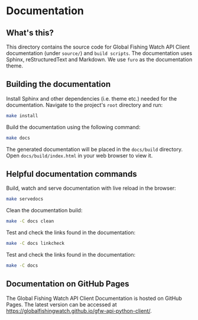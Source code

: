 # Documentation

## What's this?

This directory contains the source code for Global Fishing Watch API Client documentation (under `source/`) and `build scripts`. The documentation uses Sphinx, reStructuredText and Markdown. We use `furo` as the documentation theme.

## Building the documentation

Install Sphinx and other dependencies (i.e. theme etc.) needed for the documentation. Navigate to the project's `root` directory and run:

```bash
make install
```

Build the documentation using the following command:

```bash
make docs
```

The generated documentation will be placed in the `docs/build` directory. Open `docs/build/index.html` in your web browser to view it.

## Helpful documentation commands

Build, watch and serve documentation with live reload in the browser:

```bash
make servedocs
```

Clean the documentation build:

```bash
make -C docs clean
```

Test and check the links found in the documentation:

```bash
make -C docs linkcheck
```

Test and check the links found in the documentation:

```bash
make -C docs
```

## Documentation on GitHub Pages

The Global Fishing Watch API Client Documentation is hosted on GitHub Pages. The latest version can be accessed at https://globalfishingwatch.github.io/gfw-api-python-client/.
